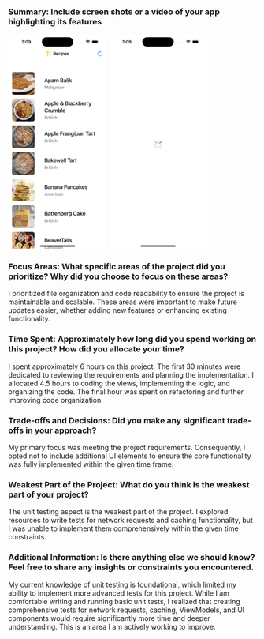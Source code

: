### Summary: Include screen shots or a video of your app highlighting its features

<img src="ScreenshotMain.png" width="200">

<img src="ScreenshotLoad.png" width="200">

### Focus Areas: What specific areas of the project did you prioritize? Why did you choose to focus on these areas?

I prioritized file organization and code readability to ensure the project is maintainable and scalable. These areas were important to make future updates easier, whether adding new features or enhancing existing functionality.

### Time Spent: Approximately how long did you spend working on this project? How did you allocate your time?

I spent approximately 6 hours on this project. The first 30 minutes were dedicated to reviewing the requirements and planning the implementation. I allocated 4.5 hours to coding the views, implementing the logic, and organizing the code. The final hour was spent on refactoring and further improving code organization.

### Trade-offs and Decisions: Did you make any significant trade-offs in your approach?

My primary focus was meeting the project requirements. Consequently, I opted not to include additional UI elements to ensure the core functionality was fully implemented within the given time frame.

### Weakest Part of the Project: What do you think is the weakest part of your project?

The unit testing aspect is the weakest part of the project. I explored resources to write tests for network requests and caching functionality, but I was unable to implement them comprehensively within the given time constraints.

### Additional Information: Is there anything else we should know? Feel free to share any insights or constraints you encountered.

My current knowledge of unit testing is foundational, which limited my ability to implement more advanced tests for this project. While I am comfortable writing and running basic unit tests, I realized that creating comprehensive tests for network requests, caching, ViewModels, and UI components would require significantly more time and deeper understanding. This is an area I am actively working to improve.
